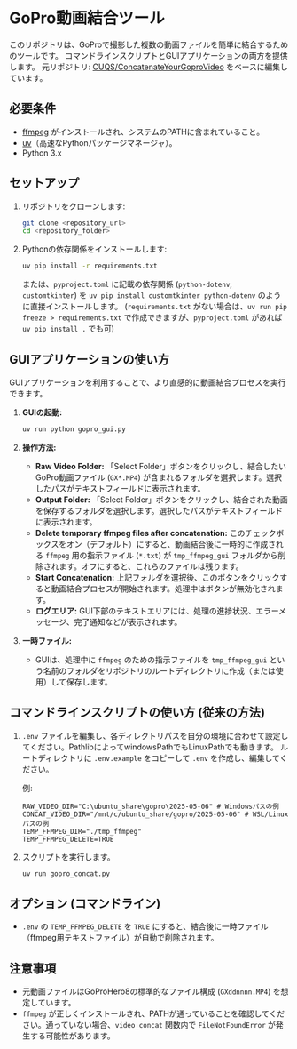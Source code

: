 # GoPro動画結合ツール

このリポジトリは、GoProで撮影した複数の動画ファイルを簡単に結合するためのツールです。
コマンドラインスクリプトとGUIアプリケーションの両方を提供します。
元リポジトリ: [CUQS/ConcatenateYourGoproVideo](https://github.com/CUQS/ConcatenateYourGoproVideo) をベースに編集しています。

## 必要条件

- [ffmpeg](https://ffmpeg.org/) がインストールされ、システムのPATHに含まれていること。
- [uv](https://github.com/astral-sh/uv)（高速なPythonパッケージマネージャ）。
- Python 3.x

## セットアップ

1. リポジトリをクローンします:
   ```bash
   git clone <repository_url>
   cd <repository_folder>
   ```

2. Pythonの依存関係をインストールします:
   ```bash
   uv pip install -r requirements.txt
   ```
   または、`pyproject.toml` に記載の依存関係 (`python-dotenv`, `customtkinter`) を `uv pip install customtkinter python-dotenv` のように直接インストールします。
   (`requirements.txt` がない場合は、`uv run pip freeze > requirements.txt` で作成できますが、`pyproject.toml` があれば `uv pip install .` でも可)

## GUIアプリケーションの使い方

GUIアプリケーションを利用することで、より直感的に動画結合プロセスを実行できます。

1.  **GUIの起動:**
    ```bash
    uv run python gopro_gui.py
    ```

2.  **操作方法:**
    *   **Raw Video Folder:** 「Select Folder」ボタンをクリックし、結合したいGoPro動画ファイル (`GX*.MP4`) が含まれるフォルダを選択します。選択したパスがテキストフィールドに表示されます。
    *   **Output Folder:** 「Select Folder」ボタンをクリックし、結合された動画を保存するフォルダを選択します。選択したパスがテキストフィールドに表示されます。
    *   **Delete temporary ffmpeg files after concatenation:** このチェックボックスをオン（デフォルト）にすると、動画結合後に一時的に作成される `ffmpeg` 用の指示ファイル (`*.txt`) が `tmp_ffmpeg_gui` フォルダから削除されます。オフにすると、これらのファイルは残ります。
    *   **Start Concatenation:** 上記フォルダを選択後、このボタンをクリックすると動画結合プロセスが開始されます。処理中はボタンが無効化されます。
    *   **ログエリア:** GUI下部のテキストエリアには、処理の進捗状況、エラーメッセージ、完了通知などが表示されます。

3.  **一時ファイル:**
    *   GUIは、処理中に `ffmpeg` のための指示ファイルを `tmp_ffmpeg_gui` という名前のフォルダをリポジトリのルートディレクトリに作成（または使用）して保存します。

## コマンドラインスクリプトの使い方 (従来の方法)

1.  `.env` ファイルを編集し、各ディレクトリパスを自分の環境に合わせて設定してください。PathlibによってwindowsPathでもLinuxPathでも動きます。
    ルートディレクトリに `.env.example` をコピーして `.env` を作成し、編集してください。

    例:
    ```properties
    RAW_VIDEO_DIR="C:\ubuntu_share\gopro\2025-05-06" # Windowsパスの例
    CONCAT_VIDEO_DIR="/mnt/c/ubuntu_share/gopro/2025-05-06" # WSL/Linuxパスの例
    TEMP_FFMPEG_DIR="./tmp_ffmpeg"
    TEMP_FFMPEG_DELETE=TRUE
    ```

2.  スクリプトを実行します。
    ```bash
    uv run gopro_concat.py
    ```

## オプション (コマンドライン)

-   `.env` の `TEMP_FFMPEG_DELETE` を `TRUE` にすると、結合後に一時ファイル（ffmpeg用テキストファイル）が自動で削除されます。

## 注意事項

-   元動画ファイルはGoProHero8の標準的なファイル構成 (`GXddnnnn.MP4`) を想定しています。
-   `ffmpeg` が正しくインストールされ、PATHが通っていることを確認してください。通っていない場合、`video_concat` 関数内で `FileNotFoundError` が発生する可能性があります。

```
